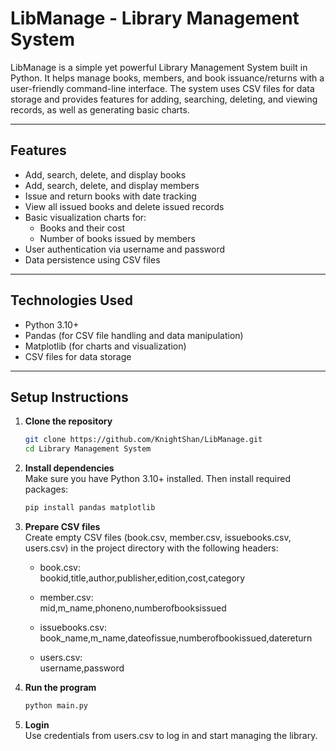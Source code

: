 # LibManage - Library Management System

LibManage is a simple yet powerful Library Management System built in Python. It helps manage books, members, and book issuance/returns with a user-friendly command-line interface. The system uses CSV files for data storage and provides features for adding, searching, deleting, and viewing records, as well as generating basic charts.

---

## Features

- Add, search, delete, and display books
- Add, search, delete, and display members
- Issue and return books with date tracking
- View all issued books and delete issued records
- Basic visualization charts for:
  - Books and their cost
  - Number of books issued by members
- User authentication via username and password
- Data persistence using CSV files

---

## Technologies Used

- Python 3.10+
- Pandas (for CSV file handling and data manipulation)
- Matplotlib (for charts and visualization)
- CSV files for data storage

---

## Setup Instructions

1. **Clone the repository**

   ```bash
   git clone https://github.com/KnightShan/LibManage.git
   cd Library Management System

2. **Install dependencies**  
   Make sure you have Python 3.10+ installed. Then install required packages:
   ```bash
   pip install pandas matplotlib
   
3. **Prepare CSV files**  
   Create empty CSV files (book.csv, member.csv, issuebooks.csv, users.csv) in the project directory with the following headers:
   
   - book.csv:  
     bookid,title,author,publisher,edition,cost,category

   - member.csv:  
     mid,m_name,phoneno,numberofbooksissued

   - issuebooks.csv:  
     book_name,m_name,dateofissue,numberofbookissued,datereturn

   - users.csv:  
     username,password

 5. **Run the program**
    ```bash
    python main.py

  6. **Login**  
     Use credentials from users.csv to log in and start managing the library.



